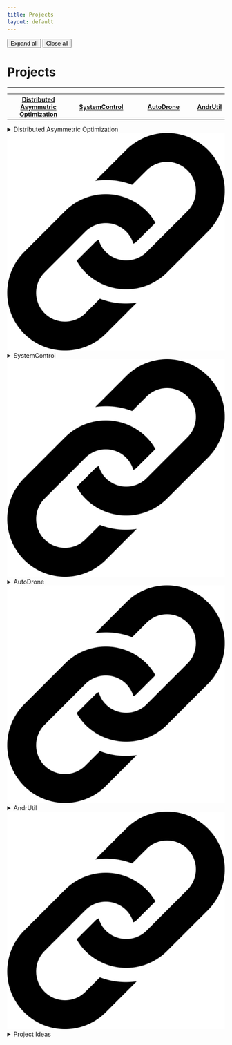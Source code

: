 ```yaml
---
title: Projects
layout: default
---
```


<div class="detailsButtons">
  <button type="button" onclick="openAllDetails()">Expand all</button>
  <button type="button" onclick="closeAllDetails()">Close all</button>
</div>

# Projects

<hr>

<table style="width: 100%">
  <tr>
    <th style="width:30%; text-align: center"><a href="https://github.com/AndrewTFesta/island_influence">Distributed Asymmetric Optimization</a></th>
    <th style="width:30%; text-align: center"><a href="https://github.com/AndrewTFesta/SystemControl">SystemControl</a></th>
    <th style="width:30%; text-align: center"><a href="https://github.com/AndrewTFesta/AutoDrone">AutoDrone</a></th>
    <th style="width:30%; text-align: center"><a href="https://github.com/AndrewTFesta/AndrUtil">AndrUtil</a></th>
  </tr>
</table>

<details class="project">
<summary>
Distributed Asymmetric Optimization <a href="https://github.com/AndrewTFesta/island_influence"><img class="codelink" src="assets/images/link.png" alt="Link to code"></a>
</summary>

<div>
This code was developed in support of research done on multiagent learning in cooperative asymmetric context.

<ul>
<li><a href="docs/pubs/raim___gecco.pdf">Reinforcing Inter-Class Dependencies in the Asymmetric Island Model</a></li>
<li><a href="docs/pubs/influence_focused_learning___aamas.pdf">Influence-focused Asymmetric Island Model</a></li>
</ul>

<p>
Multiagent learning allows agents to learn cooperative behaviors necessary to accomplish team objectives. However, coordination requires agents to learn diverse behaviors that work well as part of a team, a task made more difficult by all agents simultaneously learning their own individual behaviors. This is made more challenging when there are multiple classes of asymmetric agents in the system with differing capabilities that work together as a team.
</p>

<p>
The Asymmetric Island Model alleviates these difficulties by simultaneously optimizing for class-specific and team-wide behaviors as independent processes that enable agents to discover and refine optimal joint-behaviors. However, agents learn to optimize agent-specific behaviors in isolation from other agent classes, leading them to learn egocentric behaviors that are potentially suboptimal when paired with other agent classes.
</p>

<p>
This work introduces Reinforced Asymmetric Island Model (RAIM), a framework for explicitly reinforcing closely dependent inter-class agent behaviors. When optimizing the class-specific behaviors, agents learn alongside stationary representations of other classes, allowing them to efficiently optimize class-specific behaviors that are conditioned on the expectation of the behaviors of the complementary agent classes. Experiments in an asymmetric harvest environment highlight the effectiveness of our method in learning robust inter-agent behaviors that can adapt to diverse environment dynamics.
</p>

</div>
</details>

<details class="project">
<summary>
SystemControl <a href="https://github.com/AndrewTFesta/SystemControl"><img class="codelink" src="assets/images/link.png" alt="Link to code"></a>
</summary>

<div>

<p>
A release has been created for the code related to my thesis at RIT, <a href="docs/pubs/Data_Representation_for_Motor_Imagery_Classification.pdf"><em>Data Representation for Motor Imagery Classification</em></a>. The release in support of this publication is linked at the top of the README in the link repo.
</p>

<p>
The original intent had been to create and explore a system that allowed a person to use their mind to control a character in a simple 3d environment. I had played WoW with some regularity through middle school and parts of high school, and the company my mom worked for (eXp) had all their offices in a virtual, online environment. An effective brain-controlled interface seemed to be the best option for an intuitive control interface. Current methods tend to be anything but intuitive, however. Turn left by focusing more and turn right by calming your mind? You may be able to train your mind to perform those tasks on demand, but that is anything but intuitive.
</p>

<h3>Intuitive Control Interface</h3>

<ul>
<li>speech commands</li>
<li>thought processes</li>
<li>play game and learning to react</li>
<li>what is intuitive? natural reactions to external stimuli</li>
</ul>

<h3>Other Uses for EEG</h3>

<p>
Some quick and rough ideas regarding potential effective and appropriate uses for EEG data, gleaned from this work..
</p>

<h4>Expert Evaluation using EEG</h4>

<!--
A point that cannot be emphasized enough is there is no substitute for clean data. The age-old adage is once again proven correct: garbage in means garbage out. This holds particularly true in domains where the data is inherently dirty and difficult to work with. While ideally this data would be collected as cleanly as possible, post-processing is possible which is able to isolate the signal from the noise after it has been recorded. The work of this research took several steps to perform this data cleaning, including filtering out specific frequency ranges; However, the issue of identifying artifacts in the data was not addressed.

Normally, this task would be undertaken by a subject-matter expert who would mark bad regions of the data stream for removal. Another approach is to consider that most EEG signals are non-Gaussian in nature, meaning that principal component analysis will likely not be an effective tool to separate the signals. Instead, it is possible to use independent component analysis to separate overlapping events, to remove line noise from the data [32], and to automatically detect artifacts that may be present due to muscle movement [12].
-->

<p>
A prevalent issue with just about all machine learning projects is the access to data. And not just any data, but *good* data. After all: *Garbage in, garbage out.* However, it's common, especially when working a new, unconventional project, to not have access to a lot of high quality data we can use to train out systems. And even if you do have data, it's dirty and unlabeled. 
</p>

<p>
One way to address this is to use labeling services, like [Amazon's Mechanical Turk](https://www.mturk.com/). Maybe you want to tag all images of planes for image detection and classification. Or maybe you want to tag the general sentiment of a piece of writing for sentiment analysis. Mechanical Turk can help with that by letting you hire people to label it for these desired characteristics. However, there's still no guarantee these human labelers will get it right. Partly because they are, after all, just human. And partially because they may just not have the necessary expertise to recognize some of the nuances of the task.
</p>

<p>
Other options include:
</p>

<ul>
<li>Generating training data as a starting point</li>
<li>Augmenting a smaller dataset with transformations of existing data</li>
<li>Manually labeling complex data yourself</li>
</ul>

<p>
But still there remains the issue of large amounts of high quality data. There may not be a holy grail, but we can still create new and better ways to address the task.
</p>

<p>
For this, we can look at using EEG, or other forms of biofeedback, to capture expert reactions to certain types of data. Similar to using EEG data for speech reconstruction, we first build a ground truth library for what a *reaction* looks like for the desired categories. For instance, if we want to classify between vehicles in images, we look at the EEG wave for when this expert recognizes an image matching this description. We then do this again for each type of vehicle. And finally, for images with no vehicles.
</p>

<p>
We could also do this as a pre-processing step. Cleaning is extremely challenging and time-consuming. Looking at brainwave patterns could lead towards an effective way of filtering good or bad data that is recognizable at a glance.  
</p>

<p>
Doing this, we can build up a well-labeled dataset for a lot of different forms of data. There likely will be issues that still require manual intervention, and there still exists the potential issues of either system or user failure. But it could be a quick and easy way to at least get started with some high-quality training data. With the additional benefit of then you can start to work on the model alongside collecting and labeling more data.
</p>

<ol>
<li>Irene Dowding, Stefan Haufe, and Michael Tangermann. Automatic classification of artifactual ica-components for artifact removal in eeg signals. Behavioral and brain functions : BBF, 7:30, 08 2011.</li>
<li>Ary Goldberger, Lus Amaral, Leon Glass, Jeffrey Hausdorff, Plamen Ivanov, Roger Mark, Joseph Mietus, George Moody, Chung-Kang Peng, and H. Stanley. Physiobank, physiotoolkit, and physionet: Components of a new research resource for complex physiologic signals. Circulation, 101:E215–20, 07 2000.</li>
<li>Iaki Iturrate, Luis Montesano, and Javier Minguez. Robot reinforcement learning using eeg-based reward signals. In IEEE International Conference on Robotics and Automation (ICRA), pages 4822–4829, 05 2010.</li>
<li>Scott Makeig, Anthony Bell, Tzyy-Ping Jung, and Terrence Sejnowski. Independent component analysis of electroencephalographic data. 8, 08 1996.</li>
<li>Dennis J. McFarland and Jonathan R. Wolpaw. Braincomputer interface use is a skill that user and system acquire together. PLOS Biology, 16(7):1–4, 07 2018</li>
<li>N. Al-Ghamdi, G. Al-Hudhud, M. Alzamel, and A. Al-Wabil. Trials and tribulations of bci control applications. In 2013 Science and Information Conference, pages 212–217, 2013.</li>
<li>Haider Hussein Alwasiti, Ishak Aris, and Adznan Bin Jantan. Brain computer interface design and applications: Challenges and future. In World Applied Science Journal, 2010.</li>
</ol>

<!--
<h4>Authentication Through EEG</h4>

<h3>Time series classification</h3>
<h4>Recurrent Neural Networks</h4>
<h4>Transformers</h4>
-->

</div>
</details>

<!--
<details class="project">
<summary>
SmartWoW <a href="https://github.com/AndrewTFesta/SmartWoW"><img class="codelink" src="assets/images/link.png" alt="Link to code"></a>
</summary>

<div>

</div>
</details>
-->

<details class="project">
<summary>
AutoDrone <a href="https://github.com/AndrewTFesta/AutoDrone"><img class="codelink" src="assets/images/link.png" alt="Link to code" ></a>
</summary>

<div>

The newest changes to my autonomous drone project is an replacing the flight controller stack with an RL-based, on-board flight controller. A pretrained agent is trained in AirSim to get a basic handle on controlling the motors. The agent is then transported to the RPi and continues training in the real-world.

</div>
</details>


<details class="project">
<summary>
AndrUtil <a href="https://github.com/AndrewTFesta/AndrUtil"><img class="codelink" src="assets/images/link.png" alt="Link to code"></a>
</summary>

<div>

<p>
The listener capabilities have been moved into a single module. Callback functions can now define an abstract signature taking a single argument that contains a dictionary of values. This allows for easier implementation of callbacks since all callback signatures are standardized.
</p>

</div>
</details>

<details class="project">
<summary>
Project Ideas
</summary>

<div>

<h3>Gesture Controlled Humanoid Robot</h3>
<h4>Imitation Exoskeleton</h4>
<h3>Low-Noise Flight Controller</h3>

<p>
Most low-cost solutions for autonomous drones rely on a set family of flight controllers - ardupilot, mavlink, simpleflight. These all control the motors directly, using a system of sensors and speed controllers to monitor and adjust the speed of each motor (pids, control theory). An issue with this is transferring flight controllers onto a new system. PIDs can help alleviate the transfer, but they still assume a relatively small amount of correction is needed. Instead, an agent can be trained to learn to control each motor independent of any additional control systems, leading to unique systems and capabilities in flight. The system is also more responsive as it was trained on a particular configuration and inherently takes into account slight defects that may occur during manufacturing (frame, motor, weight/balance).
</p>

<h3>Raspberry Pi Cluster</h3>

<ul>
<li>Horizontal training</li>
<li>Beowulf cluster</li>
</ul>

</div>
</details>
